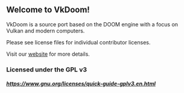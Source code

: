 ## Welcome to VkDoom!

VkDoom is a source port based on the DOOM engine with a focus on Vulkan and modern computers.

Please see license files for individual contributor licenses.

Visit our [website](https://vkdoom.org) for more details.

### Licensed under the GPL v3
##### https://www.gnu.org/licenses/quick-guide-gplv3.en.html
